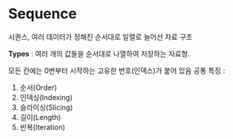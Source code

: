 # Sequence 
시퀀스, 여러 데이터가 정해진 순서대로 일렬로 늘어선 자료 구조

**Types** : 여러 개의 값들을 순서대로 나열하여 저장하는 자료형. 


모든 칸에는 0번부터 시작하는 고유한 번호(인덱스)가 붙어 있음
공통 특징 : 
1) 순서(Order) 
2) 인덱싱(Indexing) 
3) 슬라이싱(Slicing) 
4) 길이(Length) 
5) 반복(Iteration)

